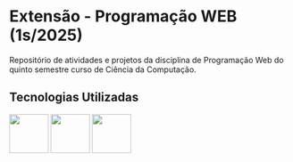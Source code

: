 # Extensão - Programação WEB (1s/2025)
<p>Repositório de atividades e projetos da disciplina de Programação Web do quinto semestre curso de Ciência da Computação.</p>


## Tecnologias Utilizadas
<div display="flex">
<img src="https://cdn.jsdelivr.net/gh/devicons/devicon@latest/icons/javascript/javascript-original.svg" width="70px" heigth="70px"/>
<img src="https://cdn.jsdelivr.net/gh/devicons/devicon@latest/icons/nodejs/nodejs-original-wordmark.svg" width="70px" heigth="70px"/>
<img src="https://cdn.jsdelivr.net/gh/devicons/devicon@latest/icons/express/express-original.svg" width="70px" heigth="70px"/>
</div>
          
          
